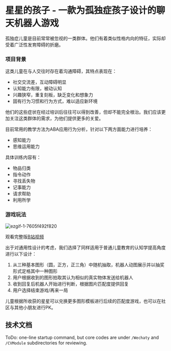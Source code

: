 # 星星的孩子 - 一款为孤独症孩子设计的聊天机器人游戏

孤独症儿童是目前常常被忽视的一类群体。他们有着类似性格内向的特征，实际却受着广泛性发育障碍的折磨。

### 项目背景

这类儿童在与人交往时存在着沟通障碍，其特点表现在：

- 社交交流差，互动障碍明显
- 认知能力有限，被动认知
- 兴趣狭窄，重复刻板，缺乏变化和想象力
- 固有行为习惯和行为方式，难以适应新环境

他们的这些症状在经过培训后往往可以得到改善，但却不能完全根治。我们应该更加关注这类群体的需求，为他们提供更多的关爱。

目前常用的教学方法为ABA应用行为分析，针对以下两方面能力进行培养：

- 感知能力
- 思维运用能力

具体训练内容有：

- 物品归类
- 指令动作
- 寻找丢失物
- 记事能力
- 请求帮助
- 利用所学

### 游戏玩法

![ezgif-1-7605f492f820](https://user-images.githubusercontent.com/60060750/128638569-64e972c9-03f1-4cf9-a864-ada875d4d075.gif)

观看完整版[B站视频](https://www.bilibili.com/video/BV1hM4y157e3)

出于对通用性设计的考虑，我们选择了同样适用于普通儿童教育的认知学提高角度进行以下设计：

1. 从三种基本图形（圆，正方，正三角）中随机抽取，机器人动图展示并以抽奖形式定格其中一种图形
2. 用户根据收到的图形拍取其认为相似的真实物体发送给机器人
3. 收到回复后机器人开始进行判断，根据图片匹配度提供回复
4. 用户选择结束游戏/再来一局

儿童根据所收获的星星可以兑换更多图形模板进行后续的匹配度游戏，也可以在社区与其他小朋友进行PK。

## 技术文档

ToDo: one-line startup command, but core codes are under `/Wechaty` and `/CVModule` subdirectories for reviewing.
